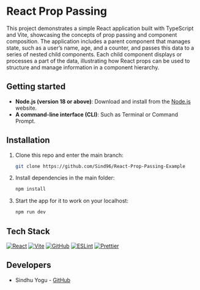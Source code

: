 # React Prop Passing

This project demonstrates a simple React application built with TypeScript and Vite, showcasing the concepts of prop passing and component composition. The application includes a parent component that manages state, such as a user’s name, age, and a counter, and passes this data to a series of nested child components. Each child component displays or processes a part of the data, illustrating how React props can be used to structure and manage information in a component hierarchy.

## Getting started

- **Node.js (version 18 or above)**: Download and install from the [Node.js](https://nodejs.org/en) website.
- **A command-line interface (CLI)**: Such as Terminal or Command Prompt.

## Installation

1. Clone this repo and enter the main branch:

   ```bash
   git clone https://github.com/Sind96/React-Prop-Passing-Example
   ```

2. Install dependencies in the main folder:

   ```bash
   npm install
   ```

3. Start the app for it to work on your localhost:

   ```sh
   npm run dev
   ```

## Tech Stack

[![React][React]][React-url] [![Vite][Vite]][Vite-url] [![GitHub][GitHub]][GitHub-url] [![ESLint][ESLint]][ESLint-url] [![Prettier][Prettier]][Prettier-url]

## Developers

- Sindhu Yogu - [GitHub](https://github.com/cherlin)

<!-- MARKDOWN LINKS & IMAGES -->
<!-- https://www.markdownguide.org/basic-syntax/#reference-style-links -->

[React]: https://shields.io/badge/react-black?logo=react&style=for-the-badge
[React-url]: https://react.dev/
[Vite]: https://img.shields.io/badge/vite-%23646CFF.svg?style=for-the-badge&logo=vite&logoColor=white
[Vite-url]: https://vitejs.dev/
[ESLint]: https://img.shields.io/badge/ESLint-4B32C3?logo=eslint&logoColor=fff&style=for-the-badge
[ESLint-url]: https://eslint.org/docs/latest/
[Git-url]: https://git-scm.com/
[Git]: https://img.shields.io/badge/GIT-E44C30?style=for-the-badge&logo=git&logoColor=white
[GitHub-url]: https://github.com/
[GitHub]: https://img.shields.io/badge/GitHub-100000?style=for-the-badge&logo=github&logoColor=white
[Prettier]: https://img.shields.io/badge/prettier-1A2C34?style=for-the-badge&logo=prettier&logoColor=F7BA3E
[Prettier-url]: https://prettier.io/
